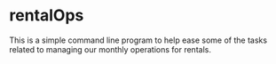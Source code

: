 # rentalOps 

This is a simple command line program to help ease some of the tasks related to managing our monthly operations for rentals.